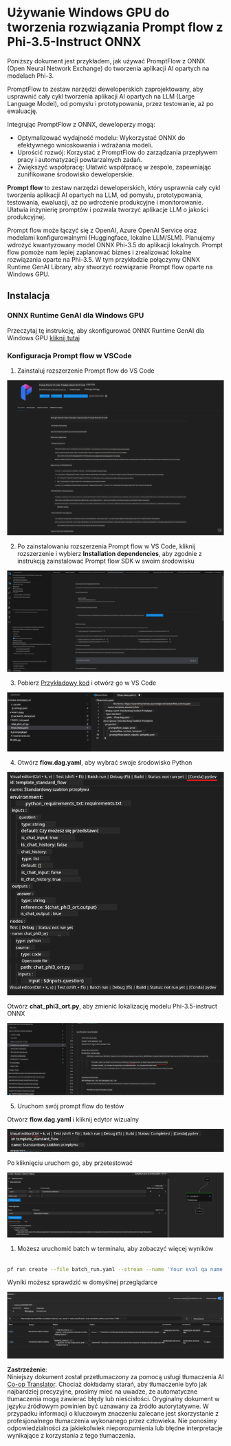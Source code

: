 <!--
CO_OP_TRANSLATOR_METADATA:
{
  "original_hash": "92e7dac1e5af0dd7c94170fdaf6860fe",
  "translation_date": "2025-07-17T03:00:04+00:00",
  "source_file": "md/02.Application/01.TextAndChat/Phi3/UsingPromptFlowWithONNX.md",
  "language_code": "pl"
}
-->
# Używanie Windows GPU do tworzenia rozwiązania Prompt flow z Phi-3.5-Instruct ONNX

Poniższy dokument jest przykładem, jak używać PromptFlow z ONNX (Open Neural Network Exchange) do tworzenia aplikacji AI opartych na modelach Phi-3.

PromptFlow to zestaw narzędzi deweloperskich zaprojektowany, aby usprawnić cały cykl tworzenia aplikacji AI opartych na LLM (Large Language Model), od pomysłu i prototypowania, przez testowanie, aż po ewaluację.

Integrując PromptFlow z ONNX, deweloperzy mogą:

- Optymalizować wydajność modelu: Wykorzystać ONNX do efektywnego wnioskowania i wdrażania modeli.
- Uprościć rozwój: Korzystać z PromptFlow do zarządzania przepływem pracy i automatyzacji powtarzalnych zadań.
- Zwiększyć współpracę: Ułatwić współpracę w zespole, zapewniając zunifikowane środowisko deweloperskie.

**Prompt flow** to zestaw narzędzi deweloperskich, który usprawnia cały cykl tworzenia aplikacji AI opartych na LLM, od pomysłu, prototypowania, testowania, ewaluacji, aż po wdrożenie produkcyjne i monitorowanie. Ułatwia inżynierię promptów i pozwala tworzyć aplikacje LLM o jakości produkcyjnej.

Prompt flow może łączyć się z OpenAI, Azure OpenAI Service oraz modelami konfigurowalnymi (Huggingface, lokalne LLM/SLM). Planujemy wdrożyć kwantyzowany model ONNX Phi-3.5 do aplikacji lokalnych. Prompt flow pomoże nam lepiej zaplanować biznes i zrealizować lokalne rozwiązania oparte na Phi-3.5. W tym przykładzie połączymy ONNX Runtime GenAI Library, aby stworzyć rozwiązanie Prompt flow oparte na Windows GPU.

## **Instalacja**

### **ONNX Runtime GenAI dla Windows GPU**

Przeczytaj tę instrukcję, aby skonfigurować ONNX Runtime GenAI dla Windows GPU [kliknij tutaj](./ORTWindowGPUGuideline.md)

### **Konfiguracja Prompt flow w VSCode**

1. Zainstaluj rozszerzenie Prompt flow do VS Code

![pfvscode](../../../../../../translated_images/pfvscode.eff93dfc66a42cbef699fc16fa48f3ed3a23361875a3362037d026896395a00d.pl.png)

2. Po zainstalowaniu rozszerzenia Prompt flow w VS Code, kliknij rozszerzenie i wybierz **Installation dependencies**, aby zgodnie z instrukcją zainstalować Prompt flow SDK w swoim środowisku

![pfsetup](../../../../../../translated_images/pfsetup.b46e93096f5a254f74e8b74ce2be7047ce963ef573d755ec897eb1b78cb9c954.pl.png)

3. Pobierz [Przykładowy kod](../../../../../../code/09.UpdateSamples/Aug/pf/onnx_inference_pf) i otwórz go w VS Code

![pfsample](../../../../../../translated_images/pfsample.8d89e70584ffe7c4dba182513e3148a989e552c3b8e4948567a6b806b5ae1845.pl.png)

4. Otwórz **flow.dag.yaml**, aby wybrać swoje środowisko Python

![pfdag](../../../../../../translated_images/pfdag.264a77f7366458ff850a76ae949226391ea382856d543ef9da4b92096aff7e4b.pl.png)

   Otwórz **chat_phi3_ort.py**, aby zmienić lokalizację modelu Phi-3.5-instruct ONNX

![pfphi](../../../../../../translated_images/pfphi.72da81d74244b45fc78cdfeeb8c7fbd9e7cd610bf2f96814dbade6a4a2dfad7e.pl.png)

5. Uruchom swój prompt flow do testów

Otwórz **flow.dag.yaml** i kliknij edytor wizualny

![pfv](../../../../../../translated_images/pfv.ba8a81f34b20f603cccee3fe91e94113792ed6f5af28f76ab08e1a0b3e77b33b.pl.png)

Po kliknięciu uruchom go, aby przetestować

![pfflow](../../../../../../translated_images/pfflow.4e1135a089b1ce1b6348b59edefdb6333e5729b54c8e57f9039b7f9463e68fbd.pl.png)

1. Możesz uruchomić batch w terminalu, aby zobaczyć więcej wyników


```bash

pf run create --file batch_run.yaml --stream --name 'Your eval qa name'    

```

Wyniki możesz sprawdzić w domyślnej przeglądarce


![pfresult](../../../../../../translated_images/pfresult.c22c826f8062d7cbe871cff35db4a013dcfefc13fafe5da6710a8549a96a4ceb.pl.png)

**Zastrzeżenie**:  
Niniejszy dokument został przetłumaczony za pomocą usługi tłumaczenia AI [Co-op Translator](https://github.com/Azure/co-op-translator). Chociaż dokładamy starań, aby tłumaczenie było jak najbardziej precyzyjne, prosimy mieć na uwadze, że automatyczne tłumaczenia mogą zawierać błędy lub nieścisłości. Oryginalny dokument w języku źródłowym powinien być uznawany za źródło autorytatywne. W przypadku informacji o kluczowym znaczeniu zalecane jest skorzystanie z profesjonalnego tłumaczenia wykonanego przez człowieka. Nie ponosimy odpowiedzialności za jakiekolwiek nieporozumienia lub błędne interpretacje wynikające z korzystania z tego tłumaczenia.